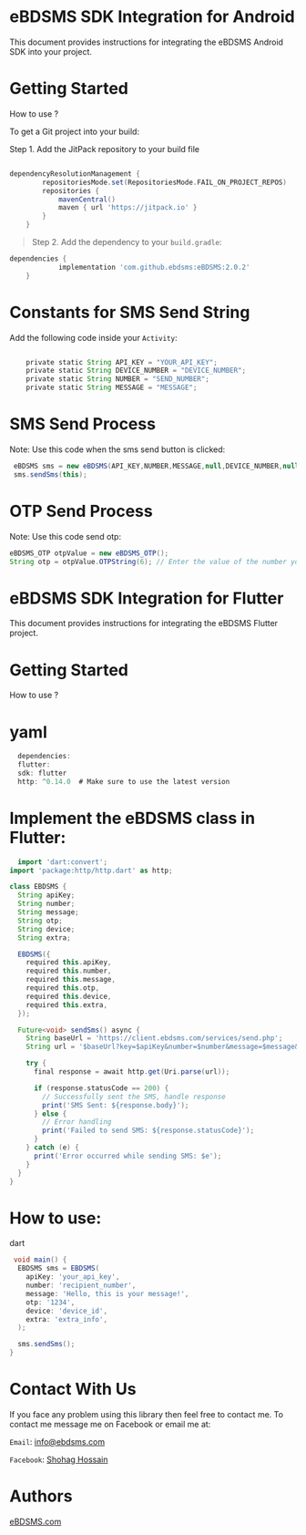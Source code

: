 # eBDSMS SDK Integration for Android
This document provides instructions for integrating the eBDSMS Android SDK into your project. 

# Getting Started
> 
How to use ?

To get a Git project into your build:

Step 1. Add the JitPack repository to your build file 

``` build.gradle

dependencyResolutionManagement {
		repositoriesMode.set(RepositoriesMode.FAIL_ON_PROJECT_REPOS)
		repositories {
			mavenCentral()
			maven { url 'https://jitpack.io' }
		}
	}
 ```
> Step 2. Add the dependency to your `build.gradle`:
``` gradle
dependencies {
	        implementation 'com.github.ebdsms:eBDSMS:2.0.2'
	}
```

# Constants for SMS Send String
Add the following code inside your `Activity`:
``` gradle

    private static String API_KEY = "YOUR_API_KEY";
    private static String DEVICE_NUMBER = "DEVICE_NUMBER";
    private static String NUMBER = "SEND_NUMBER";
    private static String MESSAGE = "MESSAGE";
```  

# SMS Send Process
Note: Use this code when the sms send button is clicked:
``` gradle
 eBDSMS sms = new eBDSMS(API_KEY,NUMBER,MESSAGE,null,DEVICE_NUMBER,null,null);
 sms.sendSms(this);
```
# OTP Send Process
Note: Use this code send otp:
``` gradle
eBDSMS_OTP otpValue = new eBDSMS_OTP();
String otp = otpValue.OTPString(6); // Enter the value of the number you want to send OTP like 4,6
```

# eBDSMS SDK Integration for Flutter
This document provides instructions for integrating the eBDSMS Flutter project. 

# Getting Started
> 
How to use ?
# yaml
``` gradle
  dependencies:
  flutter:
  sdk: flutter
  http: ^0.14.0  # Make sure to use the latest version
```
# Implement the eBDSMS class in Flutter:
``` gradle
  import 'dart:convert';
import 'package:http/http.dart' as http;

class EBDSMS {
  String apiKey;
  String number;
  String message;
  String otp;
  String device;
  String extra;

  EBDSMS({
    required this.apiKey,
    required this.number,
    required this.message,
    required this.otp,
    required this.device,
    required this.extra,
  });

  Future<void> sendSms() async {
    String baseUrl = 'https://client.ebdsms.com/services/send.php';
    String url = '$baseUrl?key=$apiKey&number=$number&message=$message&devices=$device&type=sms&prioritize=0';

    try {
      final response = await http.get(Uri.parse(url));

      if (response.statusCode == 200) {
        // Successfully sent the SMS, handle response
        print('SMS Sent: ${response.body}');
      } else {
        // Error handling
        print('Failed to send SMS: ${response.statusCode}');
      }
    } catch (e) {
      print('Error occurred while sending SMS: $e');
    }
  }
}

```
# How to use:
> 
dart
``` gradle
 void main() {
  EBDSMS sms = EBDSMS(
    apiKey: 'your_api_key',
    number: 'recipient_number',
    message: 'Hello, this is your message!',
    otp: '1234',
    device: 'device_id',
    extra: 'extra_info',
  );

  sms.sendSms();
}

```



# Contact With Us
If you face any problem using this library then feel free to contact me.
To contact me message me on Facebook or email me at:

`Email`: info@ebdsms.com

`Facebook`: <a href="https://www.facebook.com/M220719" rel="nofollow">Shohag Hossain</a> 

# Authors
<a href="https://www.ebdsms.com" rel="nofollow">eBDSMS.com</a>
